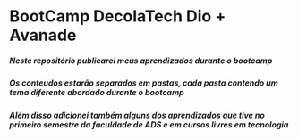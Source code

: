 # BootCamp DecolaTech Dio + Avanade
##### Neste repositório publicarei meus aprendizados durante o bootcamp 
##### Os conteudos estarão separados em pastas, cada pasta contendo um tema diferente abordado durante o bootcamp
##### Além disso adicionei também alguns dos aprendizados que tive no primeiro semestre da faculdade de ADS e em cursos livres em tecnologia
